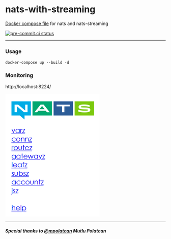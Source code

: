 # nats-with-streaming

[Docker compose file](./docker-compose.yml) for nats and nats-streaming

[![pre-commit.ci status](https://results.pre-commit.ci/badge/github/sadikkuzu/nats-with-streaming/main.svg)](https://results.pre-commit.ci/latest/github/sadikkuzu/nats-with-streaming/main)

---

### Usage

```shell
docker-compose up --build -d
```

### Monitoring

http://localhost:8224/

[![](./nats-monitoring.png)](https://docs.nats.io/nats-streaming-concepts/intro)

---

##### Special thanks to [@mpolatcan](https://github.com/mpolatcan) Mutlu Polatcan
